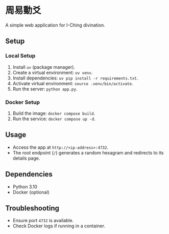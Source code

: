 # 周易動爻

A simple web application for I-Ching divination.

## Setup

### Local Setup
1. Install `uv` (package manager).
2. Create a virtual environment: `uv venv`.
3. Install dependencies: `uv pip install -r requirements.txt`.
4. Activate virtual environment: `source .venv/bin/activate`.
4. Run the server: `python app.py`.

### Docker Setup
1. Build the image: `docker compose build`.
2. Run the service: `docker compose up -d`.

## Usage
- Access the app at `http://<ip-address>:4732`.
- The root endpoint (`/`) generates a random hexagram and redirects to its details page.

## Dependencies
- Python 3.10
- Docker (optional)

## Troubleshooting
- Ensure port `4732` is available.
- Check Docker logs if running in a container.
